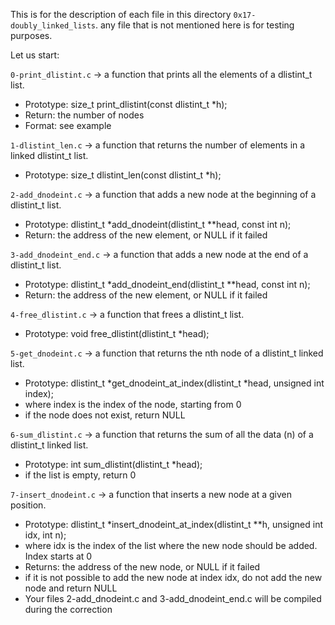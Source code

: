 This is for the description of each file in this directory `0x17-doubly_linked_lists`.
any file that is not mentioned here is for testing purposes.

Let us start:


`0-print_dlistint.c` -> a function that prints all the elements of a dlistint_t list.
- Prototype: size_t print_dlistint(const dlistint_t *h);
- Return: the number of nodes
- Format: see example


`1-dlistint_len.c` -> a function that returns the number of elements in a linked dlistint_t list.
- Prototype: size_t dlistint_len(const dlistint_t *h);


`2-add_dnodeint.c` -> a function that adds a new node at the beginning of a dlistint_t list.
- Prototype: dlistint_t *add_dnodeint(dlistint_t **head, const int n);
- Return: the address of the new element, or NULL if it failed


`3-add_dnodeint_end.c` -> a function that adds a new node at the end of a dlistint_t list.
- Prototype: dlistint_t *add_dnodeint_end(dlistint_t **head, const int n);
- Return: the address of the new element, or NULL if it failed


`4-free_dlistint.c` -> a function that frees a dlistint_t list.
- Prototype: void free_dlistint(dlistint_t *head);


`5-get_dnodeint.c` -> a function that returns the nth node of a dlistint_t linked list.
- Prototype: dlistint_t *get_dnodeint_at_index(dlistint_t *head, unsigned int index);
- where index is the index of the node, starting from 0
- if the node does not exist, return NULL


`6-sum_dlistint.c` -> a function that returns the sum of all the data (n) of a dlistint_t linked list.
- Prototype: int sum_dlistint(dlistint_t *head);
- if the list is empty, return 0


`7-insert_dnodeint.c` -> a function that inserts a new node at a given position.
- Prototype: dlistint_t *insert_dnodeint_at_index(dlistint_t **h, unsigned int idx, int n);
- where idx is the index of the list where the new node should be added. Index starts at 0
- Returns: the address of the new node, or NULL if it failed
- if it is not possible to add the new node at index idx, do not add the new node and return NULL
- Your files 2-add_dnodeint.c and 3-add_dnodeint_end.c will be compiled during the correction


